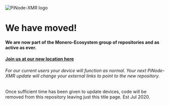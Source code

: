 ![PiNode-XMR logo](https://github.com/shermand100/pinode-xmr/blob/master/Screenshots/migrate_logo.png)
# We have moved!	
#### We are now part of the Monero-Ecosystem group of repositories and as active as ever.
#### [Join us at our new location here](https://github.com/monero-ecosystem/PiNode-XMR)

###### For our current users your device will function as normal. Your next PiNode-XMR update will change your external links to point to the new repository.
Once sufficient time has been given to update devices, code will be removed from this repository leaving just this title page. Est Jul 2020.
